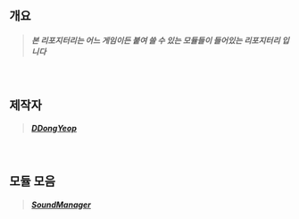 ## 개요
  >##### 본 리포지터리는 어느 게임이든 붙여 쓸 수 있는 모듈들이 들어있는 리포지터리 입니다

<br/>

## 제작자
  >##### [DDongYeop]

<br/>

## 모듈 모음
  >##### [SoundManager](https://github.com/DDongYeop/UnityModule2021/tree/main/SoundManager)









[DDongYeop]: [https://github.com/DDongYeop] "깃허브로 이동됩니다."